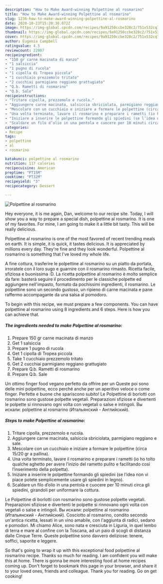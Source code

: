 ```yaml
---
description: "How to Make Award-winning Polpettine al rosmarino"
title: "How to Make Award-winning Polpettine al rosmarino"
slug: 1236-how-to-make-award-winning-polpettine-al-rosmarino
date: 2020-10-23T15:20:30.072Z
image: https://img-global.cpcdn.com/recipes/9a91250ccbe328c2/751x532cq70/polpettine-al-rosmarino-recipe-main-photo.jpg
thumbnail: https://img-global.cpcdn.com/recipes/9a91250ccbe328c2/751x532cq70/polpettine-al-rosmarino-recipe-main-photo.jpg
cover: https://img-global.cpcdn.com/recipes/9a91250ccbe328c2/751x532cq70/polpettine-al-rosmarino-recipe-main-photo.jpg
author: Eugenia Campbell
ratingvalue: 4.5
reviewcount: 22807
recipeingredient:
- "150 gr carne macinata di manzo"
- "1 salsiccia"
- "1 pugno di rucola"
- "1 cipolla di Tropea piccola"
- "1 cucchiaio prezzemolo tritato"
- "2 cucchiai parmigiano reggiano grattugiato"
- "Q.b. Rametti di rosmarino"
- "Q.b. Sale"
recipeinstructions:
- "Tritare cipolla, prezzemolo e rucola."
- "Aggiungere carne macinata, salsiccia sbriciolata, parmigiano reggiano e sale."
- "Mescolare con un cucchiaio e iniziare a formare le polpettine (circa 15/20 gr a pallina)."
- "Una volta terminato, lavare il rosmarino e preparare i rametti (io ho tolto qualche aghetto per avere l’inizio del rametto pulito e facilitando così l’inserimento della polpetta)."
- "Iniziare a inserire le polpettine formando gli spiedini (se l’idea non vi piace potete semplicemente usare gli spiedini in legno)."
- "Scaldare un filo d’olio in una pentola e cuocere per 10 minuti circa gli spiedini, girandoli per uniformare la cottura."
categories:
- Recipe
tags:
- polpettine
- al
- rosmarino

katakunci: polpettine al rosmarino 
nutrition: 117 calories
recipecuisine: American
preptime: "PT15M"
cooktime: "PT32M"
recipeyield: "3"
recipecategory: Dessert

---
```



![Polpettine al rosmarino](https://img-global.cpcdn.com/recipes/9a91250ccbe328c2/751x532cq70/polpettine-al-rosmarino-recipe-main-photo.jpg)

Hey everyone, it is me again, Dan, welcome to our recipe site. Today, I will show you a way to prepare a special dish, polpettine al rosmarino. It is one of my favorites. For mine, I am going to make it a little bit tasty. This will be really delicious.

Polpettine al rosmarino is one of the most favored of recent trending meals on earth. It is simple, it is quick, it tastes delicious. It is appreciated by millions every day. They're fine and they look wonderful. Polpettine al rosmarino is something that I've loved my whole life.

A fine cottura, trasferire le polpettine al rosmarino su un piatto da portata, irroratele con il loro sugo e guarnire con il rosmarino rimasto. Ricetta facile, sfiziosa e buonissima :D. La ricetta polpettine al rosmarino è molto semplice da fare: basterà seguire il procedimento per le classiche polpette ed aggiungere nell&#39;impasto, formato da pochissimi ingredienti, il rosmarino. Le polpettine sono un secondo gustoso, un ripieno di carne macinata e pane raffermo accompagante da una salsa al pomodoro.


To begin with this recipe, we must prepare a few components. You can have polpettine al rosmarino using 8 ingredients and 6 steps. Here is how you can achieve that.

<!--inarticleads1-->

##### The ingredients needed to make Polpettine al rosmarino:

1. Prepare 150 gr carne macinata di manzo
1. Get 1 salsiccia
1. Prepare 1 pugno di rucola
1. Get 1 cipolla di Tropea piccola
1. Take 1 cucchiaio prezzemolo tritato
1. Get 2 cucchiai parmigiano reggiano grattugiato
1. Prepare Q.b. Rametti di rosmarino
1. Prepare Q.b. Sale


Un ottimo finger food vegano perfetto da offrire per un Queste poi sono delle mini polpettine, ecco perché anche per un aperitivo veloce o come finger. Perfette e buone che spariscono subito! Le Polpettine di borlotti con rosmarino sono gustose polpette vegetali. Preparazioni sfiziose e divertenti le polpette si rinnovano ogni volta con vegetali o salse e intingoli. Вы искали: polpettine al rosmarino (Итальянский - Английский). 

<!--inarticleads2-->

##### Steps to make Polpettine al rosmarino:

1. Tritare cipolla, prezzemolo e rucola.
1. Aggiungere carne macinata, salsiccia sbriciolata, parmigiano reggiano e sale.
1. Mescolare con un cucchiaio e iniziare a formare le polpettine (circa 15/20 gr a pallina).
1. Una volta terminato, lavare il rosmarino e preparare i rametti (io ho tolto qualche aghetto per avere l’inizio del rametto pulito e facilitando così l’inserimento della polpetta).
1. Iniziare a inserire le polpettine formando gli spiedini (se l’idea non vi piace potete semplicemente usare gli spiedini in legno).
1. Scaldare un filo d’olio in una pentola e cuocere per 10 minuti circa gli spiedini, girandoli per uniformare la cottura.


Le Polpettine di borlotti con rosmarino sono gustose polpette vegetali. Preparazioni sfiziose e divertenti le polpette si rinnovano ogni volta con vegetali o salse e intingoli. Вы искали: polpettine al rosmarino (Итальянский - Английский). Cosciotto al rosmarino, condito secondo un&#39;antica ricetta, lessati in un vino amabile, con l&#39;aggiunta di radici, sedano e pomodori. Mi chiamo Alice, sono nata e cresciuta in Liguria, in quel lembo di terra e mare al confine con la Toscana, ad un paio di scogli di distanza dalle Cinque Terre. Queste polpettine sono davvero deliziose: tenere, soffici, saporite e leggere. 

So that's going to wrap it up with this exceptional food polpettine al rosmarino recipe. Thanks so much for reading. I am confident you will make this at home. There is gonna be more interesting food at home recipes coming up. Don't forget to bookmark this page in your browser, and share it to your loved ones, friends and colleague. Thank you for reading. Go on get cooking!
